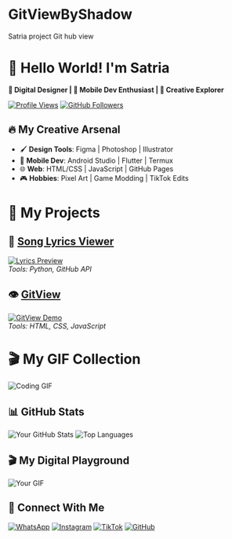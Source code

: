 # GitViewByShadow
Satria project Git hub view

# 🚀 Hello World! I'm Satria
**🎨 Digital Designer | 📱 Mobile Dev Enthusiast | 🌌 Creative Explorer**

[![Profile Views](https://komarev.com/ghpvc/?username=yourusername&label=Profile%20Views&color=blueviolet&style=flat-square)](https://github.com/yourusername)
[![GitHub Followers](https://img.shields.io/github/followers/yourusername?label=Follow&style=social)](https://github.com/yourusername)

## 🔥 My Creative Arsenal
- 🖌️ **Design Tools**: Figma | Photoshop | Illustrator
- 📱 **Mobile Dev**: Android Studio | Flutter | Termux
- 🌐 **Web**: HTML/CSS | JavaScript | GitHub Pages
- 🎮 **Hobbies**: Pixel Art | Game Modding | TikTok Edits

# 🌟 My Projects

## 🎵 [Song Lyrics Viewer](https://github.com/shadow23734/song-lyrics)  
[![Lyrics Preview](https://github.com/shadow23734/song-lyrics/raw/main/preview.gif)](https://github.com/shadow23734/song-lyrics)  
*Tools: Python, GitHub API*

## 👁️ [GitView](https://github.com/shadow23734/GitViewByShadow)  
[![GitView Demo](https://github.com/shadow23734/GitViewByShadow/raw/main/assets/demo.gif)](https://github.com/shadow23734/GitViewByShadow)  
*Tools: HTML, CSS, JavaScript*

# 🎬 My GIF Collection  
![Coding GIF](https://github.com/username/repo/raw/main/assets/coding.gif)  
## 📊 GitHub Stats
![Your GitHub Stats](https://github-readme-stats.vercel.app/api?username=yourusername&show_icons=true&theme=radical)
![Top Languages](https://github-readme-stats.vercel.app/api/top-langs/?username=yourusername&layout=compact&theme=dark)

## 🎬 My Digital Playground
![Your GIF](https://via.placeholder.com/500x300/7289DA/FFFFFF?text=COOL+GIF+HERE)

## 📱 Connect With Me
[![WhatsApp](https://img.shields.io/badge/WhatsApp-25D366?style=for-the-badge&logo=whatsapp&logoColor=white)](https://wa.me/6281398961382)
[![Instagram](https://img.shields.io/badge/Instagram-@surpy_ten-E4405F?style=for-the-badge&logo=instagram&logoColor=white)](https://instagram.com/surpy_ten)
[![TikTok](https://img.shields.io/badge/TikTok-@_satriax96z_-000000?style=for-the-badge&logo=tiktok&logoColor=white)](https://tiktok.com/@_satriax96z_)
[![GitHub](https://img.shields.io/badge/GitHub-YourName-181717?style=for-the-badge&logo=github)](https://github.com/you)
